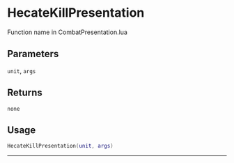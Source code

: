 # HecateKillPresentation
Function name in CombatPresentation.lua
## Parameters
`unit`, `args`
## Returns
`none`
## Usage
```lua
HecateKillPresentation(unit, args)
```
---
